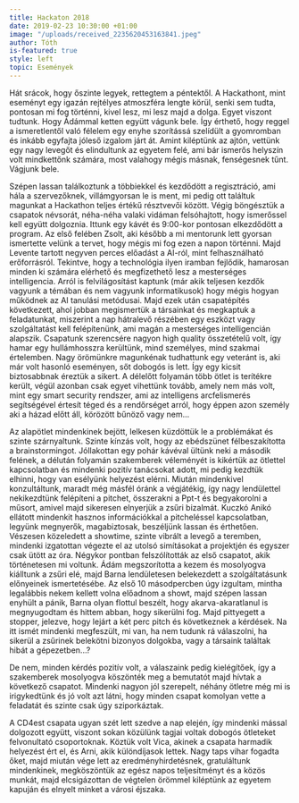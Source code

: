 ```yaml
---
title: Hackaton 2018
date: 2019-02-23 10:30:00 +01:00
image: "/uploads/received_2235620453163841.jpeg"
author: Tóth
is-featured: true
style: left
topic: Események
---
```


Hát srácok, hogy őszinte legyek, rettegtem a péntektől. A Hackathont, mint eseményt egy igazán rejtélyes atmoszféra lengte körül, senki sem tudta, pontosan mi fog történni, kivel lesz, mi lesz majd a dolga. Egyet viszont tudtunk. Hogy Ádámmal ketten együtt vágunk bele. Így érthető, hogy reggel a ismeretlentől való félelem egy enyhe szorítássá szelídült a gyomromban és inkább egyfajta jóleső izgalom járt át. Amint kiléptünk az ajtón, vettünk egy nagy levegőt és elindultunk az egyetem felé, ami bár ismerős helyszín volt mindkettőnk számára, most valahogy mégis másnak, fenségesnek tűnt. Vágjunk bele.

Szépen lassan találkoztunk a többiekkel és kezdődött a regisztráció, ami hála a szervezőknek, villámgyorsan le is ment, mi pedig ott találtuk magunkat a Hackathon teljes értékű résztvevői között. Végig böngésztük a csapatok névsorát, néha-néha valaki vidáman felsóhajtott, hogy ismerőssel kell együtt dolgoznia. Ittunk egy kávét és 9:00-kor pontosan elkezdődött a program. Az első felében Zsolt, aki később a mi mentorunk lett gyorsan ismertette velünk a tervet, hogy mégis mi fog ezen a napon történni. Majd Levente tartott negyven perces előadást a AI-ról, mint felhasználható erőforrásról. Tekintve, hogy a technológia ilyen iramban fejlődik, hamarosan minden ki számára elérhető és megfizethető lesz a mesterséges intelligencia. Arról is felvilágosítást kaptunk (már akik teljesen kezdők vagyunk a témában és nem vagyunk informatikusok) hogy mégis hogyan működnek az AI tanulási metódusai. Majd ezek után csapatépítés következett, ahol jobban megismertük a társainkat és megkaptuk a feladatunkat, miszerint a nap hátralevő részében egy eszközt vagy szolgáltatást kell felépítenünk, ami magán a mesterséges intelligencián alapszik. Csapatunk szerencsére nagyon high quality összetételű volt, így hamar egy hullámhosszra kerültünk, mind személyes, mind szakmai értelemben. Nagy örömünkre magunkénak tudhattunk egy veteránt is, aki már volt hasonló eseményen, sőt dobogós is lett. Így egy kicsit biztosabbnak éreztük a sikert. A délelőtt folyamán több ötlet is terítékre került, végül azonban csak egyet vihettünk tovább, amely nem más volt, mint egy smart security rendszer, ami az intelligens arcfelismerés segítségével értesít téged és a rendőrséget arról, hogy éppen azon személy aki a házad előtt áll, körözött bűnöző vagy nem...

Az alapötlet mindenkinek bejött, lelkesen küzdöttük le a problémákat és szinte szárnyaltunk. Szinte kínzás volt, hogy az ebédszünet félbeszakította a brainstormingot. Jóllakottan egy pohár kávéval ültünk neki a második felének, a délután folyamán szakemberek véleményét is kikértük az ötlettel kapcsolatban és mindenki pozitív tanácsokat adott, mi pedig kezdtük elhinni, hogy van esélyünk helyezést elérni. Miután mindenkivel konzultáltunk, maradt még másfél óránk a végjátékig, így nagy lendülettel nekikezdtünk felépíteni a pitchet, összerakni a Ppt-t és begyakorolni a műsort, amivel majd sikeresen elnyerjük a zsűri bizalmát. Kuczkó Anikó ellátott mindenkit hasznos információkkal a pitcheléssel kapcsolatban, legyünk megnyerők, magabiztosak, beszéljünk lassan és érthetően. Vészesen közeledett a showtime, szinte vibrált a levegő a teremben, mindenki izgatottan végezte el az utolsó simításokat a projektjén és egyszer csak ütött az óra. Négykor pontban felszólították az első csapatot, akik történetesen mi voltunk. Ádám megszorította a kezem és mosolyogva kiálltunk a zsűri elé, majd Barna lendületesen belekezdett a szolgáltatásunk előnyeinek ismertetésébe. Az első 10 másodpercben úgy izgultam, mintha legalábbis nekem kellett volna előadnom a showt, majd szépen lassan enyhült a pánik, Barna olyan flottul beszélt, hogy akarva-akaratlanul is megnyugodtam és hittem abban, hogy sikerülni fog. Majd pittyegett a stopper, jelezve, hogy lejárt a két perc pitch és következnek a kérdések. Na itt ismét mindenki megfeszült, mi van, ha nem tudunk rá válaszolni, ha sikerül a zsűrinek belekötni bizonyos dolgokba, vagy a társaink találtak hibát a gépezetben...?

De nem, minden kérdés pozitív volt, a válaszaink pedig kielégítőek, így a szakemberek mosolyogva köszönték meg a bemutatót majd hívtak a következő csapatot. Mindenki nagyon jól szerepelt, néhány ötletre még mi is irigykedtünk és jó volt azt látni, hogy minden csapat komolyan vette a feladatát és szinte csak úgy sziporkáztak. 

A CD4est csapata ugyan szét lett szedve a nap elején, így mindenki mással dolgozott együtt, viszont sokan közülünk tagjai voltak dobogós ötleteket felvonultató csoportoknak. Köztük volt Vica, akinek a csapata harmadik helyezést ért el, és Arni, akik különdíjasok lettek. Nagy taps vihar fogadta őket, majd miután vége lett az eredményhirdetésnek, gratuláltunk mindenkinek, megköszöntük az egész napos teljesítményt és a közös munkát, majd elcsigázottan de végtelen örömmel kiléptünk az egyetem kapuján és elnyelt minket a városi éjszaka.